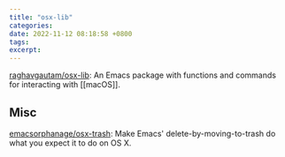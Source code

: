 ```yaml
---
title: "osx-lib"
categories: 
date: 2022-11-12 08:18:58 +0800
tags: 
excerpt: 
---
```


[raghavgautam/osx-lib](https://github.com/raghavgautam/osx-lib): An Emacs package with functions and commands for interacting with [[macOS]].






## Misc

[emacsorphanage/osx-trash](https://github.com/emacsorphanage/osx-trash/): Make Emacs' delete-by-moving-to-trash do what you expect it to do on OS X.



